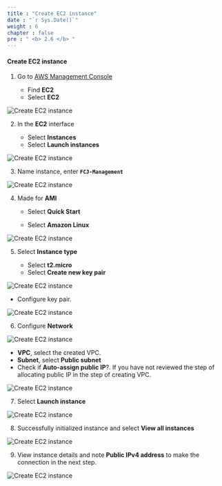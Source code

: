 ```yaml
---
title : "Create EC2 instance"
date : "`r Sys.Date()`"
weight : 6
chapter : false
pre : " <b> 2.6 </b> "
---
```



#### Create EC2 instance

1. Go to [AWS Management Console](https://aws.amazon.com/console/)

   - Find **EC2**
   - Select **EC2**

![Create EC2 instance](/images/6/0001.png?featherlight=false&width=90pc)

2. In the **EC2** interface

   - Select **Instances**
   - Select **Launch instances**

![Create EC2 instance](/images/6/0002.png?featherlight=false&width=90pc)

3. Name instance, enter **```FCJ-Management```**

![Create EC2 instance](/images/6/0003.png?featherlight=false&width=90pc)

4. Made for **AMI**

   - Select **Quick Start**

   - Select **Amazon Linux**

![Create EC2 instance](/images/6/0004.png?featherlight=false&width=90pc)

5. Select **Instance type**

   - Select **t2.micro**
   - Select **Create new key pair**

![Create EC2 instance](/images/6/0005.png?featherlight=false&width=90pc)

- Configure key pair.

![Create EC2 instance](/images/6/0006.png?featherlight=false&width=90pc)

6. Configure **Network**

![Create EC2 instance](/images/6/0007.png?featherlight=false&width=90pc)

   - **VPC**, select the created VPC.
   - **Subnet**, select **Public subnet**
   - Check if **Auto-assign public IP**?. If you have not reviewed the step of allocating public IP in the step of creating VPC.

![Create EC2 instance](/images/6/0008.png?featherlight=false&width=90pc)

7. Select **Launch instance**


![Create EC2 instance](/images/6/0008.png?featherlight=false&width=90pc)

8. Successfully initialized instance and select **View all instances**

![Create EC2 instance](/images/6/0009.png?featherlight=false&width=90pc)

9. View instance details and note **Public IPv4 address** to make the connection in the next step.

![Create EC2 instance](/images/6/00010.png?featherlight=false&width=90pc)